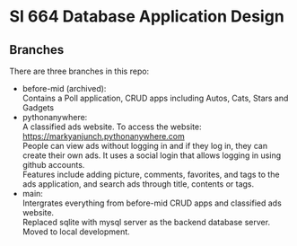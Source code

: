 # SI 664 Database Application Design  
## Branches 
There are three branches in this repo:  
- before-mid (archived):  
  Contains a Poll application, CRUD apps including Autos, Cats, Stars and Gadgets
- pythonanywhere:  
  A classified ads website. To access the website: https://markyanjunch.pythonanywhere.com  
  People can view ads without logging in and if they log in, they can create their own ads. It uses a social login that allows logging in using github accounts.  
  Features include adding picture, comments, favorites, and tags to the ads application, and search ads through title, contents or tags.
- main:  
  Intergrates everything from before-mid CRUD apps and classified ads website.  
  Replaced sqlite with mysql server as the backend database server.  
  Moved to local development.  
